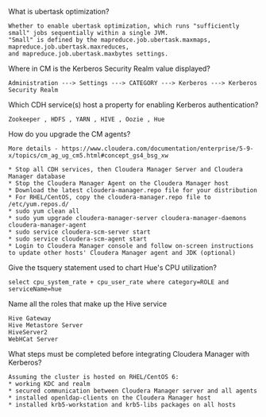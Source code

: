 What is ubertask optimization?
```
Whether to enable ubertask optimization, which runs "sufficiently small" jobs sequentially within a single JVM. 
"Small" is defined by the mapreduce.job.ubertask.maxmaps, mapreduce.job.ubertask.maxreduces, 
and mapreduce.job.ubertask.maxbytes settings.
```

Where in CM is the Kerberos Security Realm value displayed?
```
Administration ---> Settings ---> CATEGORY ---> Kerberos ---> Kerberos Security Realm 
```

Which CDH service(s) host a property for enabling Kerberos authentication?
```
Zookeeper , HDFS , YARN , HIVE , Oozie , Hue
```

How do you upgrade the CM agents?
```
More details - https://www.cloudera.com/documentation/enterprise/5-9-x/topics/cm_ag_ug_cm5.html#concept_gs4_bsg_xw

* Stop all CDH services, then Cloudera Manager Server and Cloudera Manager database
* Stop the Cloudera Manager Agent on the Cloudera Manager host
* Download the latest cloudera-manager.repo file for your distribution
* For RHEL/CentOS, copy the cloudera-manager.repo file to /etc/yum.repos.d/
* sudo yum clean all
* sudo yum upgrade cloudera-manager-server cloudera-manager-daemons cloudera-manager-agent
* sudo service cloudera-scm-server start
* sudo service cloudera-scm-agent start
* Login to Cloudera Manager console and follow on-screen instructions to update other hosts' Cloudera Manager agent and JDK (optional)
```

Give the tsquery statement used to chart Hue's CPU utilization?
```
select cpu_system_rate + cpu_user_rate where category=ROLE and serviceName=hue
```

Name all the roles that make up the Hive service
```
Hive Gateway
Hive Metastore Server
HiveServer2
WebHCat Server
```

What steps must be completed before integrating Cloudera Manager with Kerberos?
```
Assuming the cluster is hosted on RHEL/CentOS 6:
* working KDC and realm
* secured communication between Cloudera Manager server and all agents
* installed openldap-clients on the Cloudera Manager host
* installed krb5-workstation and krb5-libs packages on all hosts
```
